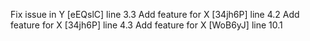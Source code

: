 Fix issue in Y [eEQslC] line 3.3
Add feature for X [34jh6P] line 4.2
Add feature for X [34jh6P] line 4.3
Add feature for X [WoB6yJ] line 10.1

